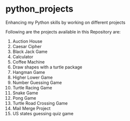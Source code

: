 # python_projects
Enhancing my Python skills by working on different projects

Following are the projects available in this Repository are:
1. Auction House
2. Caesar Cipher
3. Black Jack Game
4. Calculator
5. Coffee Machine
6. Draw shapes with a turtle package
7. Hangman Game
8. Higher Lower Game
9. Number Guessing Game
10. Turtle Racing Game
11. Snake Game
12. Pong Game
13. Turtle Road Crossing Game
14. Mail Merge Project
15. US states guessing quiz game
